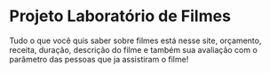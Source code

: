 # Projeto Laboratório de Filmes

Tudo o que você quis saber sobre filmes está nesse site, orçamento, receita, duração, descrição do filme e 
também sua avaliação com o parâmetro das pessoas que ja assistiram o filme!

